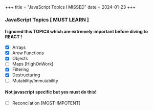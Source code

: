 +++
title = "JavaScript Topics I MISSED"
date = 2024-01-23
+++

### JavaScript Topics [ MUST LEARN ]

#### I ignored this TOPICS which are extremely important before diving to REACT !

- [x] Arrays
- [x] Arow Functions
- [x] Objects
- [ ] Maps [HighOnWork]
- [x] Filtering
- [x] Destructuring
- [ ] Mutability/Immutability

#### Not javascript specific but yes must do this!

- [ ] Reconcilation [MOST-IMPOTENT]
